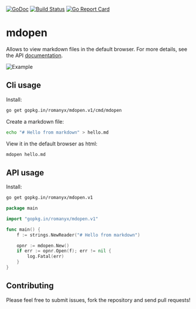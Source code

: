 [![GoDoc](https://godoc.org/gopkg.in/romanyx/mdopen.v1?status.svg)](https://godoc.org/gopkg.in/romanyx/mdopen.v1)
[![Build Status](https://travis-ci.org/romanyx/mdopen.png)](https://travis-ci.org/romanyx/mdopen)
[![Go Report Card](https://goreportcard.com/badge/github.com/romanyx/mdopen)](https://goreportcard.com/report/github.com/romanyx/mdopen)

# mdopen

Allows to view markdown files in the default browser. For more details, see the API [documentation](https://godoc.org/gopkg.in/romanyx/mdopen.v1).

![Example](https://monosnap.com/image/SBwy1rhdJagvMBeCNvOwLa5Q0Ae4yB.png)

## Cli usage

Install:

```bash
go get gopkg.in/romanyx/mdopen.v1/cmd/mdopen
```

Create a markdown file:

```bash
echo "# Hello from markdown" > hello.md
```

View it in the default browser as html:

```bash
mdopen hello.md
```

## API usage

Install:

```bash
go get gopkg.in/romanyx/mdopen.v1
```

``` go
package main

import "gopkg.in/romanyx/mdopen.v1"

func main() {
    f := strings.NewReader("# Hello from markdown")

    opnr := mdopen.New()
    if err := opnr.Open(f); err != nil {
        log.Fatal(err)
    }
}
```

## Contributing

Please feel free to submit issues, fork the repository and send pull requests!
